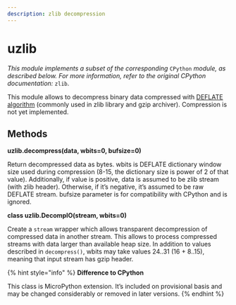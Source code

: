 ```yaml
---
description: zlib decompression
---
```


# uzlib

_This module implements a subset of the corresponding_ `CPython` _module, as described below. For more information, refer to the original CPython documentation:_ `zlib`.

This module allows to decompress binary data compressed with [DEFLATE algorithm](https://en.wikipedia.org/wiki/DEFLATE) \(commonly used in zlib library and gzip archiver\). Compression is not yet implemented.

## **Methods**

**uzlib.decompress\(data, wbits=0, bufsize=0\)**

Return decompressed data as bytes. wbits is DEFLATE dictionary window size used during compression \(8-15, the dictionary size is power of 2 of that value\). Additionally, if value is positive, data is assumed to be zlib stream \(with zlib header\). Otherwise, if it’s negative, it’s assumed to be raw DEFLATE stream. bufsize parameter is for compatibility with CPython and is ignored.

**class uzlib.DecompIO\(stream, wbits=0\)**

Create a `stream` wrapper which allows transparent decompression of compressed data in another stream. This allows to process compressed streams with data larger than available heap size. In addition to values described in `decompress()`, wbits may take values 24..31 \(16 + 8..15\), meaning that input stream has gzip header.

{% hint style="info" %}
**Difference to CPython**

This class is MicroPython extension. It’s included on provisional basis and may be changed considerably or removed in later versions.
{% endhint %}

